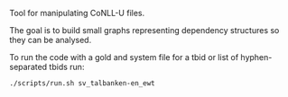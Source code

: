 Tool for manipulating CoNLL-U files.

The goal is to build small graphs representing dependency structures so they can be analysed.

To run the code with a gold and system file for a tbid or list of hyphen-separated tbids run:

```
./scripts/run.sh sv_talbanken-en_ewt
```


